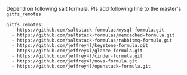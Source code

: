 Depend on following salt formula. Pls add following line to the master's `gitfs_remotes` 
```
gitfs_remotes:
  - https://github.com/saltstack-formulas/mysql-formula.git
  - https://github.com/saltstack-formulas/memcached-formula.git
  - https://github.com/saltstack-formulas/rabbitmq-formula.git
  - https://github.com/jeffrey4l/keystone-formula.git
  - https://github.com/jeffrey4l/glance-formula.git
  - https://github.com/jeffrey4l/cinder-formula.git
  - https://github.com/jeffrey4l/nova-formula.git
  - https://github.com/jeffrey4l/openstack-formula.git
```
